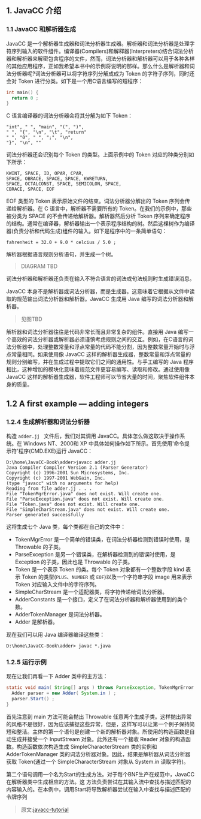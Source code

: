 
## 1. JavaCC 介绍

### 1.1 JavaCC 和解析器生成

JavaCC 是一个解析器生成器和词法分析器生成器。解析器和词法分析器是处理字符序列输入的软件组件。编译器(Compilers)和解释器(Interpreters)结合词法分析器和解析器来解密包含程序的文件，然而，词法分析器和解析器可以用于各种各样的其他应用程序，正如我希望本书中的示例将说明的那样。那么什么是解析器和词法分析器呢?词法分析器可以将字符序列分解成成为 Token 的字符子序列，同时还会对 Token 进行分类。如下是一个用C语言编写的短程序：
```c
int main() {
  return 0 ;
}
```
C 语言编译器的词法分析器会将其分解为如下 Token：
```
"int", " ", "main", "(", ")",
" ", "{", "\n", "\t", "return"
" ", "0", " ", ";", "\n",
"}", "\n", ""
```
词法分析器还会识别每个 Token 的类型。上面示例中的 Token 对应的种类分别如下所示：
```
KWINT, SPACE, ID, OPAR, CPAR,
SPACE, OBRACE, SPACE, SPACE, KWRETURN,
SPACE, OCTALCONST, SPACE, SEMICOLON, SPACE,
CBRACE, SPACE, EOF
```
EOF 类型的 Token 表示原始文件的结束。词法分析器分解出的 Token 序列会传递给解析器。在 C 语言中，解析器不需要所有的 Token。在我们的示例中，那些被分类为 SPACE 的不会传递给解析器。解析器然后分析 Token 序列来确定程序的结构。通常在编译器，解析器输出一个表示程序结构的树。然后这棵树作为编译器(负责分析和代码生成)组件的输入。如下是程序中的一条简单语句：
```
fahrenheit = 32.0 + 9.0 * celcius / 5.0 ;
```
解析器根据语言规则分析语句，并生成一个树。

> DIAGRAM TBD

词法分析器和解析器还负责在输入不符合语言的词法或句法规则时生成错误消息。

JavaCC 本身不是解析器或词法分析器，而是生成器。这意味着它根据从文件中读取的规范输出词法分析器和解析器。JavaCC 生成用 Java 编写的词法分析器和解析器。

> 见图TBD

解析器和词法分析器往往是代码非常长而且非常复杂的组件。直接用 Java 编写一个高效的词法分析器或解析器必须谨慎考虑规则之间的交互。例如，在C语言的词法分析器中，处理整数常量和浮点常量的代码不能分割，因为整数常量开始时与浮点常量相同。如果使用像 JavaCC 这样的解析器生成器，整数常量和浮点常量的规则分别编写，并在生成过程中提取它们之间的通用性。与手工编写的 Java 程序相比，这种增加的模块化意味着规范文件更容易编写、读取和修改。通过使用像 JavaCC 这样的解析器生成器，软件工程师可以节省大量的时间，聚焦软件组件本身的质量。

## 1.2 A first example — adding integers

### 1.2.4 生成解析器和词法分析器

构造 `adder.jj ` 文件后，我们对其调用 JavaCC。具体怎么做这取决于操作系统。在 Windows NT、2000和
XP 中具体如何操作如下所示。首先使用'命令提示符'程序(CMD.EXE)运行 JavaCC：
```
D:\home\JavaCC-Book\adder>javacc adder.jj
Java Compiler Compiler Version 2.1 (Parser Generator)
Copyright (c) 1996-2001 Sun Microsystems, Inc.
Copyright (c) 1997-2001 WebGain, Inc.
(type "javacc" with no arguments for help)
Reading from file adder.jj . . .
File "TokenMgrError.java" does not exist. Will create one.
File "ParseException.java" does not exist. Will create one.
File "Token.java" does not exist. Will create one.
File "SimpleCharStream.java" does not exist. Will create one.
Parser generated successfully
```
这将生成七个 Java 类，每个类都在自己的文件中：
- TokenMgrError 是一个简单的错误类，在词法分析器检测到错误时使用，是 Throwable 的子类。
- ParseException 是另一个错误类，在解析器检测到的错误时使用，是 Exception 的子类，因此也是 Throwable 的子类。
- Token 是一个表示 Token 的类。每个 Token 对象都有一个整数字段 kind 表示 Token 的类型(`PLUS`、`NUMBER` 或 `EOF`)以及一个字符串字段
image 用来表示 Token 对应输入文件中的字符序列。
- SimpleCharStream 是一个适配器类，将字符传递给词法分析器。
- AdderConstants 是一个接口，定义了在词法分析器和解析器使用到的类个数。
- AdderTokenManager 是词法分析器。
- Adder 是解析器。

现在我们可以用 Java 编译器编译这些类：
```
D:\home\JavaCC-Book\adder> javac *.java
```
### 1.2.5 运行示例

现在让我们再看一下 Adder 类中的主方法：
```java
static void main( String[] args ) throws ParseException, TokenMgrError {
  Adder parser = new Adder( System.in ) ;
  parser.Start() ;
}
```
首先注意到 main 方法可能会抛出 Throwable 任意两个生成子类。这样抛出异常的风格不是很好，因为应该捕捉这些异常，但是，这样写可以让第一个例子保持简短和整洁。主体的第一个语句是创建一个新的解析器对象。所使用的构造函数是自动生成并接受一个 InputStream 对象。此外还有一个接收 Reader 对象的构造函数。构造函数依次构造生成 SimpleCharacterStream 类的实例和 AdderTokenManager 类的词法分析器对象。因此，结果是解析器从词法分析器获取 Token(通过一个 SimpleCharacterStream 对象从 System.in 读取字符)。

第二个语句调用一个名为Start的生成方法。对于每个BNF生产在规范中，JavaCC在解析器类中生成相应的方法。这
方法负责尝试在其输入流中查找与描述匹配的内容输入的。在本例中，调用Start将导致解析器尝试在输入中查找与描述匹配的令牌序列






> 原文:[javacc-tutorial](https://www.engr.mun.ca/~theo/JavaCC-Tutorial/javacc-tutorial.pdf)
